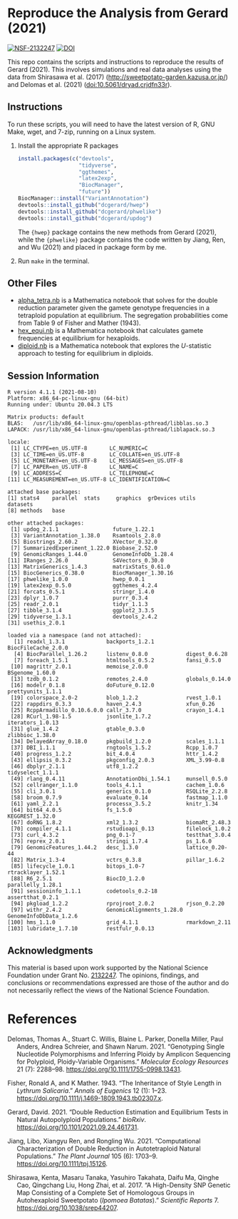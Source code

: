 
<!-- README.md is generated from README.Rmd. Please edit that file -->

# Reproduce the Analysis from Gerard (2021)

[![NSF-2132247](https://img.shields.io/badge/NSF-2132247-blue.svg)](https://nsf.gov/awardsearch/showAward?AWD_ID=2132247)
[![DOI](https://zenodo.org/badge/DOI/10.5281/zenodo.5531872.svg)](https://doi.org/10.5281/zenodo.5531872)

This repo contains the scripts and instructions to reproduce the results
of Gerard (2021). This involves simulations and real data analyses using
the data from Shirasawa et al. (2017)
(<http://sweetpotato-garden.kazusa.or.jp/>) and Delomas et al. (2021)
([doi:10.5061/dryad.crjdfn33r](https://www.doi.org/10.5061/dryad.crjdfn33r)).

## Instructions

To run these scripts, you will need to have the latest version of R, GNU
Make, wget, and 7-zip, running on a Linux system.

1.  Install the appropriate R packages

    ``` r
    install.packages(c("devtools",
                       "tidyverse",
                       "ggthemes",
                       "latex2exp",
                       "BiocManager",
                       "future"))
    BiocManager::install("VariantAnnotation")
    devtools::install_github("dcgerard/hwep")
    devtools::install_github("dcgerard/phwelike")
    devtools::install_github("dcgerard/updog")
    ```

    The `{hwep}` package contains the new methods from Gerard (2021),
    while the `{phwelike}` package contains the code written by Jiang,
    Ren, and Wu (2021) and placed in package form by me.

2.  Run `make` in the terminal.

## Other Files

-   [alpha\_tetra.nb](./analysis/alpha_tetra.nb) is a Mathematica
    notebook that solves for the double reduction parameter given the
    gamete genotype frequencies in a tetraploid population at
    equilibrium. The segregation probabilities come from Table 9 of
    Fisher and Mather (1943).
-   [hex\_equi.nb](./analysis/hex_equi.nb) is a Mathematica notebook
    that calculates gamete frequencies at equilibrium for hexaploids.
-   [diploid.nb](./analysis/diploid.nb) is a Mathematica notebook that
    explores the *U*-statistic approach to testing for equilibrium in
    diploids.

## Session Information

    R version 4.1.1 (2021-08-10)
    Platform: x86_64-pc-linux-gnu (64-bit)
    Running under: Ubuntu 20.04.3 LTS

    Matrix products: default
    BLAS:   /usr/lib/x86_64-linux-gnu/openblas-pthread/libblas.so.3
    LAPACK: /usr/lib/x86_64-linux-gnu/openblas-pthread/liblapack.so.3

    locale:
     [1] LC_CTYPE=en_US.UTF-8       LC_NUMERIC=C              
     [3] LC_TIME=en_US.UTF-8        LC_COLLATE=en_US.UTF-8    
     [5] LC_MONETARY=en_US.UTF-8    LC_MESSAGES=en_US.UTF-8   
     [7] LC_PAPER=en_US.UTF-8       LC_NAME=C                 
     [9] LC_ADDRESS=C               LC_TELEPHONE=C            
    [11] LC_MEASUREMENT=en_US.UTF-8 LC_IDENTIFICATION=C       

    attached base packages:
    [1] stats4    parallel  stats     graphics  grDevices utils     datasets 
    [8] methods   base     

    other attached packages:
     [1] updog_2.1.1                 future_1.22.1              
     [3] VariantAnnotation_1.38.0    Rsamtools_2.8.0            
     [5] Biostrings_2.60.2           XVector_0.32.0             
     [7] SummarizedExperiment_1.22.0 Biobase_2.52.0             
     [9] GenomicRanges_1.44.0        GenomeInfoDb_1.28.4        
    [11] IRanges_2.26.0              S4Vectors_0.30.0           
    [13] MatrixGenerics_1.4.3        matrixStats_0.61.0         
    [15] BiocGenerics_0.38.0         BiocManager_1.30.16        
    [17] phwelike_1.0.0              hwep_0.0.1                 
    [19] latex2exp_0.5.0             ggthemes_4.2.4             
    [21] forcats_0.5.1               stringr_1.4.0              
    [23] dplyr_1.0.7                 purrr_0.3.4                
    [25] readr_2.0.1                 tidyr_1.1.3                
    [27] tibble_3.1.4                ggplot2_3.3.5              
    [29] tidyverse_1.3.1             devtools_2.4.2             
    [31] usethis_2.0.1              

    loaded via a namespace (and not attached):
      [1] readxl_1.3.1             backports_1.2.1          BiocFileCache_2.0.0     
      [4] BiocParallel_1.26.2      listenv_0.8.0            digest_0.6.28           
      [7] foreach_1.5.1            htmltools_0.5.2          fansi_0.5.0             
     [10] magrittr_2.0.1           memoise_2.0.0            BSgenome_1.60.0         
     [13] tzdb_0.1.2               remotes_2.4.0            globals_0.14.0          
     [16] modelr_0.1.8             doFuture_0.12.0          prettyunits_1.1.1       
     [19] colorspace_2.0-2         blob_1.2.2               rvest_1.0.1             
     [22] rappdirs_0.3.3           haven_2.4.3              xfun_0.26               
     [25] RcppArmadillo_0.10.6.0.0 callr_3.7.0              crayon_1.4.1            
     [28] RCurl_1.98-1.5           jsonlite_1.7.2           iterators_1.0.13        
     [31] glue_1.4.2               gtable_0.3.0             zlibbioc_1.38.0         
     [34] DelayedArray_0.18.0      pkgbuild_1.2.0           scales_1.1.1            
     [37] DBI_1.1.1                rngtools_1.5.2           Rcpp_1.0.7              
     [40] progress_1.2.2           bit_4.0.4                httr_1.4.2              
     [43] ellipsis_0.3.2           pkgconfig_2.0.3          XML_3.99-0.8            
     [46] dbplyr_2.1.1             utf8_1.2.2               tidyselect_1.1.1        
     [49] rlang_0.4.11             AnnotationDbi_1.54.1     munsell_0.5.0           
     [52] cellranger_1.1.0         tools_4.1.1              cachem_1.0.6            
     [55] cli_3.0.1                generics_0.1.0           RSQLite_2.2.8           
     [58] broom_0.7.9              evaluate_0.14            fastmap_1.1.0           
     [61] yaml_2.2.1               processx_3.5.2           knitr_1.34              
     [64] bit64_4.0.5              fs_1.5.0                 KEGGREST_1.32.0         
     [67] doRNG_1.8.2              xml2_1.3.2               biomaRt_2.48.3          
     [70] compiler_4.1.1           rstudioapi_0.13          filelock_1.0.2          
     [73] curl_4.3.2               png_0.1-7                testthat_3.0.4          
     [76] reprex_2.0.1             stringi_1.7.4            ps_1.6.0                
     [79] GenomicFeatures_1.44.2   desc_1.3.0               lattice_0.20-44         
     [82] Matrix_1.3-4             vctrs_0.3.8              pillar_1.6.2            
     [85] lifecycle_1.0.1          bitops_1.0-7             rtracklayer_1.52.1      
     [88] R6_2.5.1                 BiocIO_1.2.0             parallelly_1.28.1       
     [91] sessioninfo_1.1.1        codetools_0.2-18         assertthat_0.2.1        
     [94] pkgload_1.2.2            rprojroot_2.0.2          rjson_0.2.20            
     [97] withr_2.4.2              GenomicAlignments_1.28.0 GenomeInfoDbData_1.2.6  
    [100] hms_1.1.0                grid_4.1.1               rmarkdown_2.11          
    [103] lubridate_1.7.10         restfulr_0.0.13         

## Acknowledgments

This material is based upon work supported by the National Science
Foundation under Grant
No. [2132247](https://www.nsf.gov/awardsearch/showAward?AWD_ID=2132247).
The opinions, findings, and conclusions or recommendations expressed are
those of the author and do not necessarily reflect the views of the
National Science Foundation.

# References

<div id="refs" class="references csl-bib-body hanging-indent">

<div id="ref-delomas2021genotyping" class="csl-entry">

Delomas, Thomas A., Stuart C. Willis, Blaine L. Parker, Donella Miller,
Paul Anders, Andrea Schreier, and Shawn Narum. 2021. “Genotyping Single
Nucleotide Polymorphisms and Inferring Ploidy by Amplicon Sequencing for
Polyploid, Ploidy-Variable Organisms.” *Molecular Ecology Resources* 21
(7): 2288–98. <https://doi.org/10.1111/1755-0998.13431>.

</div>

<div id="ref-fisher1943inheritance" class="csl-entry">

Fisher, Ronald A, and K Mather. 1943. “The Inheritance of Style Length
in *Lythrum Salicaria*.” *Annals of Eugenics* 12 (1): 1–23.
<https://doi.org/10.1111/j.1469-1809.1943.tb02307.x>.

</div>

<div id="ref-gerard2021double" class="csl-entry">

Gerard, David. 2021. “Double Reduction Estimation and Equilibrium Tests
in Natural Autopolyploid Populations.” *bioRxiv*.
<https://doi.org/10.1101/2021.09.24.461731>.

</div>

<div id="ref-jiang2021computational" class="csl-entry">

Jiang, Libo, Xiangyu Ren, and Rongling Wu. 2021. “Computational
Characterization of Double Reduction in Autotetraploid Natural
Populations.” *The Plant Journal* 105 (6): 1703–9.
<https://doi.org/10.1111/tpj.15126>.

</div>

<div id="ref-shirasawa2017high" class="csl-entry">

Shirasawa, Kenta, Masaru Tanaka, Yasuhiro Takahata, Daifu Ma, Qinghe
Cao, Qingchang Liu, Hong Zhai, et al. 2017. “A High-Density SNP Genetic
Map Consisting of a Complete Set of Homologous Groups in Autohexaploid
Sweetpotato (*Ipomoea Batatas*).” *Scientific Reports* 7.
<https://doi.org/10.1038/srep44207>.

</div>

</div>
